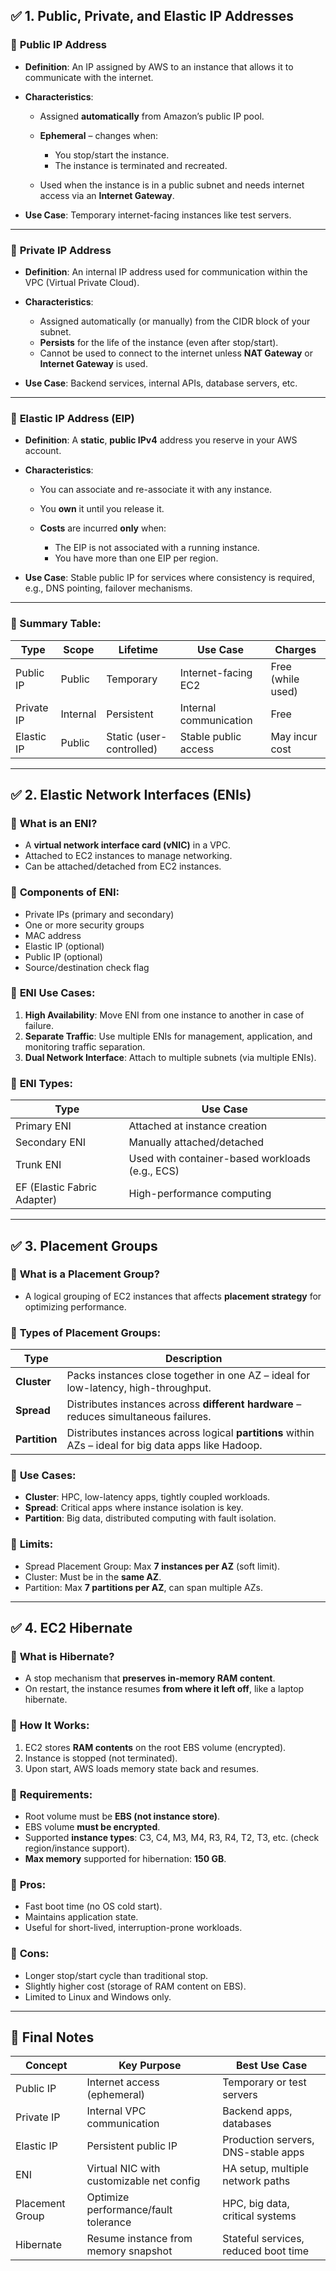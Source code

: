 
## ✅ **1. Public, Private, and Elastic IP Addresses**

### 🔹 **Public IP Address**

* **Definition**: An IP assigned by AWS to an instance that allows it to communicate with the internet.
* **Characteristics**:

  * Assigned **automatically** from Amazon’s public IP pool.
  * **Ephemeral** – changes when:

    * You stop/start the instance.
    * The instance is terminated and recreated.
  * Used when the instance is in a public subnet and needs internet access via an **Internet Gateway**.
* **Use Case**: Temporary internet-facing instances like test servers.

---

### 🔹 **Private IP Address**

* **Definition**: An internal IP address used for communication within the VPC (Virtual Private Cloud).
* **Characteristics**:

  * Assigned automatically (or manually) from the CIDR block of your subnet.
  * **Persists** for the life of the instance (even after stop/start).
  * Cannot be used to connect to the internet unless **NAT Gateway** or **Internet Gateway** is used.
* **Use Case**: Backend services, internal APIs, database servers, etc.

---

### 🔹 **Elastic IP Address (EIP)**

* **Definition**: A **static**, **public IPv4** address you reserve in your AWS account.
* **Characteristics**:

  * You can associate and re-associate it with any instance.
  * You **own** it until you release it.
  * **Costs** are incurred **only** when:

    * The EIP is not associated with a running instance.
    * You have more than one EIP per region.
* **Use Case**: Stable public IP for services where consistency is required, e.g., DNS pointing, failover mechanisms.

---

### 🔄 Summary Table:

| Type       | Scope    | Lifetime                 | Use Case               | Charges           |
| ---------- | -------- | ------------------------ | ---------------------- | ----------------- |
| Public IP  | Public   | Temporary                | Internet-facing EC2    | Free (while used) |
| Private IP | Internal | Persistent               | Internal communication | Free              |
| Elastic IP | Public   | Static (user-controlled) | Stable public access   | May incur cost    |

---

## ✅ **2. Elastic Network Interfaces (ENIs)**

### 🔹 **What is an ENI?**

* A **virtual network interface card (vNIC)** in a VPC.
* Attached to EC2 instances to manage networking.
* Can be attached/detached from EC2 instances.

### 🔹 **Components of ENI**:

* Private IPs (primary and secondary)
* One or more security groups
* MAC address
* Elastic IP (optional)
* Public IP (optional)
* Source/destination check flag

### 🔹 **ENI Use Cases**:

1. **High Availability**: Move ENI from one instance to another in case of failure.
2. **Separate Traffic**: Use multiple ENIs for management, application, and monitoring traffic separation.
3. **Dual Network Interface**: Attach to multiple subnets (via multiple ENIs).

### 🔹 **ENI Types**:

| Type                        | Use Case                                        |
| --------------------------- | ----------------------------------------------- |
| Primary ENI                 | Attached at instance creation                   |
| Secondary ENI               | Manually attached/detached                      |
| Trunk ENI                   | Used with container-based workloads (e.g., ECS) |
| EF (Elastic Fabric Adapter) | High-performance computing                      |

---

## ✅ **3. Placement Groups**

### 🔹 **What is a Placement Group?**

* A logical grouping of EC2 instances that affects **placement strategy** for optimizing performance.

### 🔹 **Types of Placement Groups**:

| Type          | Description                                                                                           |
| ------------- | ----------------------------------------------------------------------------------------------------- |
| **Cluster**   | Packs instances close together in one AZ – ideal for low-latency, high-throughput.                    |
| **Spread**    | Distributes instances across **different hardware** – reduces simultaneous failures.                  |
| **Partition** | Distributes instances across logical **partitions** within AZs – ideal for big data apps like Hadoop. |

### 🔹 **Use Cases**:

* **Cluster**: HPC, low-latency apps, tightly coupled workloads.
* **Spread**: Critical apps where instance isolation is key.
* **Partition**: Big data, distributed computing with fault isolation.

### 🔹 **Limits**:

* Spread Placement Group: Max **7 instances per AZ** (soft limit).
* Cluster: Must be in the **same AZ**.
* Partition: Max **7 partitions per AZ**, can span multiple AZs.

---

## ✅ **4. EC2 Hibernate**

### 🔹 **What is Hibernate?**

* A stop mechanism that **preserves in-memory RAM content**.
* On restart, the instance resumes **from where it left off**, like a laptop hibernate.

### 🔹 **How It Works**:

1. EC2 stores **RAM contents** on the root EBS volume (encrypted).
2. Instance is stopped (not terminated).
3. Upon start, AWS loads memory state back and resumes.

### 🔹 **Requirements**:

* Root volume must be **EBS (not instance store)**.
* EBS volume **must be encrypted**.
* Supported **instance types**: C3, C4, M3, M4, R3, R4, T2, T3, etc. (check region/instance support).
* **Max memory** supported for hibernation: **150 GB**.

### 🔹 **Pros**:

* Fast boot time (no OS cold start).
* Maintains application state.
* Useful for short-lived, interruption-prone workloads.

### 🔹 **Cons**:

* Longer stop/start cycle than traditional stop.
* Slightly higher cost (storage of RAM content on EBS).
* Limited to Linux and Windows only.

---

## 🧠 Final Notes

| Concept         | Key Purpose                              | Best Use Case                        |
| --------------- | ---------------------------------------- | ------------------------------------ |
| Public IP       | Internet access (ephemeral)              | Temporary or test servers            |
| Private IP      | Internal VPC communication               | Backend apps, databases              |
| Elastic IP      | Persistent public IP                     | Production servers, DNS-stable apps  |
| ENI             | Virtual NIC with customizable net config | HA setup, multiple network paths     |
| Placement Group | Optimize performance/fault tolerance     | HPC, big data, critical systems      |
| Hibernate       | Resume instance from memory snapshot     | Stateful services, reduced boot time |

